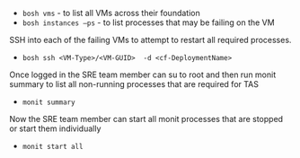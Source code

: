 
- `bosh vms` - to list all VMs across their foundation 
- `bosh instances —ps` - to list processes that may be failing on the VM

SSH into each of the failing VMs to attempt to restart all required processes.   
- `bosh ssh <VM-Type>/<VM-GUID>  -d <cf-DeploymentName>`

Once logged in the SRE team member can su to root and then run monit summary to list all non-running processes that are required for TAS 
- `monit summary`

Now the SRE team member can start all monit processes that are stopped or start them individually 
- `monit start all`